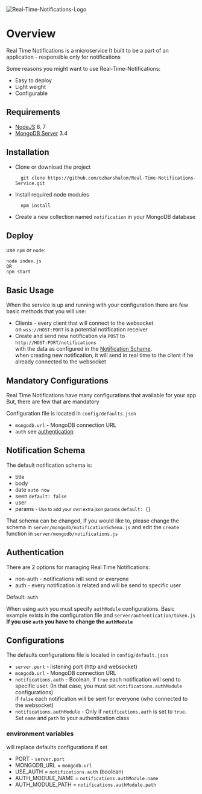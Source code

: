 ![Real-Time-Notifications-Logo](https://cloud.githubusercontent.com/assets/12782508/26573221/99fd8eb8-4525-11e7-8ffb-6e93c6c80561.jpg)

# Overview
Real Time Notifications is a microservice
It built to be a part of an application - responsible only for notifications

Some reasons you might want to use Real-Time-Notifications:
* Easy to deploy
* Light weight
* Configurable


## Requirements
* [NodeJS](https://nodejs.org/en/download/) 6, 7
* [MongoDB Server](https://www.mongodb.com/download-center) 3.4

## Installation

* Clone or download the project
   
        git clone https://github.com/ozbarshalom/Real-Time-Notifications-Service.git

* Install required node modules

        npm install
    
* Create a new collection named `notification` in your MongoDB database
    
## Deploy

use `npm` or `node`:

    node index.js
    OR
    npm start
    
## Basic Usage

When the service is up and running with your configuration there are few basic methods that you will use:
* Clients - every client that will connect to the websocket <br>
on `wss://HOST:PORT` is a potential notification receiver
* Create and send new notification via `POST` to `http://HOST:PORT/notifications` <br>
with the data as configured in the [Notification Schame](#notification-schema). <br>
when creating new notification, it will send in real time to the client if he already connected to the websocket

## Mandatory Configurations

Real Time Notifications have many configurations that available for your app
But, there are few that are mandatory

Configuration file is located in `config/defaults.json`

* `mongodb.url` - MongoDB connection URL
* `auth` see [authentication](#authentication)

## Notification Schema

The default notification schema is:
* title
* body
* date `auto now`
* seen `default: false`
* user
* params <small> - Use to add your own extra json params </small> `default: {}`

That schema can be changed,
If you would like to, please change the schema in `server/mongodb/notificationSchema.js` and edit the `create` function in `server/mongodb/notifications.js`

## Authentication
There are 2 options for managing Real Time Notifications:
* non-auth - notifications will send or everyone
* auth - every notification is related and will be send to specific user

Default: `auth`

When using `auth` you must specify `authModule` configurations.
Basic example exists in the configuration file and `server/authentication/token.js`
<br><b> If you use `auth` you have to change the `authModule` </b>

## Configurations

The defaults configurations file is located in `config/default.json`

* `server.port` - listening port (http and websocket) <br>
* `mongodb.url` - MongoDB connection URL
* `notifications.auth` - Boolean, if `true` each notification will send to specific user. (In that case, you must set `notifications.authModule` configurations) <br>
if `false` each notification will be sent for everyone (who connected to the websocket)
* `notifications.authModule` - Only if `notifications.auth` is set to `true`. <br>
Set `name` and `path` to your authentication class

### environment variables
will replace defaults configurations if set

* PORT - `server.port`
* MONGODB_URL = `mongodb.url`
* USE_AUTH = `notifications.auth` (boolean)
* AUTH_MODULE_NAME = `notifications.authModule.name`
* AUTH_MODULE_PATH = `notifications.authModule.path`
